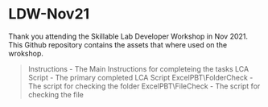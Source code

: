 # LDW-Nov21

Thank you attending the Skillable Lab Developer Workshop in Nov 2021.  This Github repository contains the assets that where used on the wrokshop.

> Instructions - The Main Instructions for completeing the tasks
> LCA Script - The primary completed LCA Script
> ExcelPBT\FolderCheck - The script for checking the folder
> ExcelPBT\FileCheck - The script for checking the file
